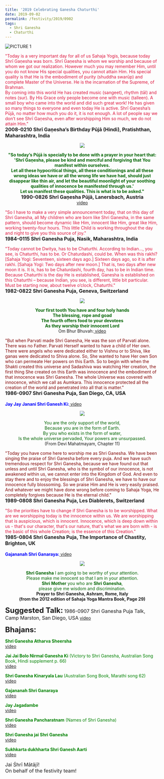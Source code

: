 ```yaml
---
title: '2019 Celebrating Ganesha Chaturthi'
date: 2019-09-02
permalink: /festivity/2019/0902
tags:
  - Shri Ganesha
  - Chaturthi
---
```


![PICTURE 1](/images/image1.png)

<p>
<font color="Crimson">"Today is a very important day for all of us Sahaja Yogis, because today Shrī Gaṇesha was born. Shrī Gaṇesha is whom we worship and because of whom we got our realization. However much you may remember Him, until you do not know His special qualities, you cannot attain Him. His special quality is that He is the embodiment of purity (shuddha swarūp) and complete Master of the Universe. He is the incarnation of the Supreme, of Brahman.<br>
By coming into this world He has created music (sangeet), rhythm (tāl) and notes (sur). By His Grace only people become one with music (talleen). A small boy who came into the world and did such great work! He has given so many things to everyone and even today He is active. Shrī Gaṇesha’s Pūjā, no matter how much you do it, it is not enough. A lot of people say we don’t see Shrī Gaṇesha, even after worshipping Him so much, we do not attain Him."</font><br>
<font size="+0"><b>2008-0210 Shrī Gaṇesha’s Birthday Pūjā (Hindi), Pratishthan, Maharashtra, India</b></font>
</p>

<div style="text-align: center"><img src="/images/image40.png" /></div>

<p style="text-align:center;">
<font color="DarkGreen"><b>"So today’s Pūjā is specially to be done with a prayer in your heart that:<br>
'Shrī Gaṇesha, please be kind and merciful and forgiving that You manifest within ourselves.<br>
Let all these hypocritical things, all these conditionings and all these wrong ideas we have or all the wrong life we have had, should just disappear like thin air, and let the beautiful moonlight of your soothing qualities of innocence be manifested through us.'<br>
Let us manifest these qualities. This is what is to be asked."</b></font><br>
<font size="+0"><b>1990-0826 Shrī Gaṇesha Pūjā, Lanersbach, Austria</b><br></font>
<a href="https://www.youtube.com/watch?v=HJzi8uu62lc&index=6&list=PLuAVZW42aaCkYVG_Ll2jgiRUtS9cC__p1"> video</a>
</p>

<p>
<font color="Crimson">"So I have to make a very simple announcement today, that on this day of Shri Ganesha, all My children who are born like Shri Ganesha, in the same pattern, should become dynamic like Him, innocent like Him, great like Him, working twenty-four hours. This little Child is working throughout the day and night to give you this source of joy."</font><br>
<font size="+0"><b>1984-0115 Shri Ganesha Puja, Nasik, Maharashtra, India</b></font>
</p>

<p>
<font color="Crimson">"Today cannot be Dwitya, has to be Chaturthi. According to Indian…, you see, is Chaturthi, has to be. Or Chaturdashi, could be. When was this rakhi? [Sahaja Yogi: Seventeen, sixteen days ago.] Sixteen days ago, so it is after rakhi. [Sahaja Yogi: Two days after new moon.] That is, two days after new moon it is. It is, has to be Chaturdashi, fourth day, has to be in Indian time. Because Chaturthi is the day He is established, Ganesha is established on this Chaturthi – because Indian, you see, is different, little bit particular. Must be starting now, about twelve o’clock, Chaturthi."</font><br>
<font size="+0"><b>1982-0822 Shri Ganesha Puja, Geneva, Switzerland</b></font>
</p>

<div style="text-align: center"><img src="/images/image41.png" /></div>

<p style="text-align:center;">
<font color="DarkGreen"><b>Your first tooth You have and four holy hands<br>
The blessing, rope and goad<br>
The fourth offers food to your devotees<br>
As they worship their innocent Lord</b></font><br>
Om Bhur Bhuvah:<a href="https://www.youtube.com/watch?v=W1x0tWtTk_8"> video</a>
</p>

<p>
<font color="Maroon">"But when Parvati made Shri Ganesha, He was the son of Parvati alone. There was no Father. Parvati Herself wanted to have a child of Her own. There were angels who were dedicated either to Vishnu or to Shiva, like ganas were dedicated to Shiva alone. So, She wanted to have Her own Son who can permeate Her powers on this Earth. So to begin with when the Shakti created this universe and Sadashiva was watching Her creation, the first thing She created on this Earth was innocence and the embodiment of that innocence was Shri Ganesha. The whole Universe was covered with innocence, which we call as Aumkara. This innocence protected all the creation of the world and penetrated into all that is matter."</font><br>
<font size="+0"><b>1986-0907 Shri Ganesha Puja, San Diego, CA, USA</b></font><br>
<br>
<font color="Blue"><b>Jay Jay Janani Shri Ganesh Ki:</b></font><a href="https://www.youtube.com/watch?v=CDgg_m-d3CQ"> video</a><br>
</p>

<div style="text-align: center"><img src="/images/image42.png" /></div>

<p style="text-align:center;">
<font color="DarkGreen">
You are the only support of the world,<br>
Because you are in the form of Earth.<br>
By you who exists in the form of water,<br>
Is the whole universe pervaded, Your powers are unsurpassed.<br></font>
(From Devi Mahatmayam, Chapter 11)
</p>

<p>
<font color="Maroon">"Today you have come here to worship me as Shri Ganesha. We have been singing the praise of Shri Ganesha before every puja. And we have such tremendous respect for Shri Ganesha, because we have found out that unless and until Shri Ganesha, who is the symbol of our innocence, is not awakened within us, we cannot enter into the Kingdom of God. And even to stay there and to enjoy the blessings of Shri Ganesha, we have to have our innocence fully blossoming. So we praise Him and He is very easily praised. And whatever we might have done wrong before coming to Sahaja Yoga, He completely forgives because He is the eternal child."</font><br>
<font size="+0"><b>1989-0808 Shri Ganesha Puja, Les Diablerets, Switzerland</b></font>
</p>	

<p>
<font color="Crimson">"So the priorities have to change if Shri Ganesha is to be worshipped. What are we worshipping today is the innocence within us. We are worshipping that is auspicious, which is innocent. Innocence, which is deep down within us - that's our character, that's our nature, that's what we are born with - is the basic of this whole Creation; is the essence of this Creation."</font><br>
<font size="+0"><b>1985-0804 Shri Ganesha Puja, The Importance of Chastity, Brighton, UK</b></font><br>
<br>
<font color="Blue"><b>Gajananah Shri Ganaraya:</b></font><a href="https://www.youtube.com/watch?v=5fCd4wODKGg"> video</a><br>
</p>

<div style="text-align: center"><img src="/images/image43.png" /></div>

<p style="text-align:center;">
<font color="DarkGreen">
<b>Shri Ganesha</b> I am going to be worthy of your attention.<br>
Please make me innocent so that I am in your attention.<br>
<b>Shri Mother</b> you who are <b>Shri Ganesha</b>,<br>
please give me wisdom and discrimination.<br></font>
<b>Prayer to Shri Ganesha, Ashram, Rome, Italy<br>
(from the 2012 edition of Sahaja Yoga Mantra Book, Page 29)</b>
</p>

<font size="+2"><b>Suggested Talk:</b></font> 
<font size="+0">1986-0907 Shri Ganesha Puja Talk, Camp Marston, San Diego, USA</font>
<a href="https://www.youtube.com/watch?v=3oFG-2N1-5c"> video</a><br>

<font size="+2"><b>Bhajans:</b></font>

<p>
<font color="green"><b>Shri Ganesha Atharva Sheersha</b></font><br>
<a href="https://www.youtube.com/watch?v=Dxl42_lBRJ4">video</a><br>
</p>

<p>
<font color="green"><b>Jai Jai Bolo Nirmal Ganesha Ki</b> (Victory to Shri Ganesha, Australian Song Book, Hindi supplement p. 66)</font><br>
<a href="https://www.youtube.com/watch?v=9r2eVWLg4m">video</a><br>
</p>

<p>
<font color="green"><b>Shri Ganesha Kinaryala Lau</b> (Australian Song Book, Marathi song 62)</font><br>
<a href="https://www.youtube.com/watch?v=1ZZ57Fxd79Q">video</a><br>
</p>

<p>
<font color="green"><b>Gajananah Shri Ganaraya</b></font><br>
<a href="https://www.youtube.com/watch?v=5fCd4wODKGg">video</a><br>
</p>

<p>
<font color="green"><b>Jay Jagadambe</b></font><br>
<a href="https://www.youtube.com/watch?v=KbUT-S2AcBY">video</a><br>
</p>

<p>
<font color="green"><b>Shri Ganesha Pancharatnam</b>  (Names of Shri Ganesha)</font><br>
<a href="https://www.youtube.com/watch?v=TxotrB3Gzo0">video</a><br>
</p>

<p>
<font color="green"><b>Shri Ganesha jai Shri Ganesha</b></font><br>
<a href="https://www.youtube.com/watch?v=GCgN6qnmNi">video</a><br>
</p>

<p>
<font color="green"><b>Sukhkarta dukhharta Shri Ganesh Aarti</b></font><br>
<a href="https://www.youtube.com/watch?v=HNv44APLhL8&list=PLAFCF759D6F2B2407">video</a><br>
</p>

<p>
<font size="+0">Jai Śhrī Mātājī!<br>
On behalf of the festivity team!</font>
</p>